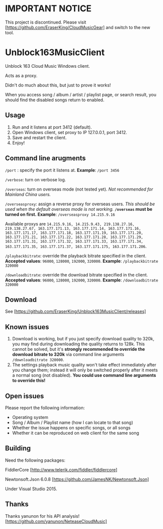 # IMPORTANT NOTICE
This project is discontinued. Please visit [https://github.com/EraserKing/CloudMusicGear] and switch to the new tool.

# Unblock163MusicClient

Unblock 163 Cloud Music Windows client.

Acts as a proxy.

Didn't do much about this, but just to prove it works!

When you access song / album / artist / playlist page, or search result, you should find the disabled songs return to enabled.

## Usage

1. Run and it listens at port 3412 (default).
2. Open Windows client, set proxy to IP 127.0.0.1, port 3412.
3. Save and restart the client.
4. Enjoy!

## Command line arugments

`/port` : specify the port it listens at. **Example**: `/port 3456`

`/verbose`: turn on verbose log.

`/overseas`: turn on overseas mode (not tested yet). *Not recommended for Mainland China users.*

`/overseasproxy`: assign a reverse proxy for overseas users. *This should be used when the default overseas mode is not working.* **`/overseas` must be turned on first.** **Example**: `/overseasproxy 14.215.9.16`

Available proxys are `14.215.9.16, 14.215.9.43, 219.138.27.16, 219.138.27.67, 163.177.171.13, 163.177.171.14, 163.177.171.16, 163.177.171.17, 163.177.171.18, 163.177.171.19, 163.177.171.20, 163.177.171.21, 163.177.171.22, 163.177.171.28, 163.177.171.29, 163.177.171.31, 163.177.171.32, 163.177.171.33, 163.177.171.34, 163.177.171.35, 163.177.171.37, 163.177.171.175, 163.177.171.206`.

`/playbackbitrate`: override the playback bitrate specified in the client. **Accepted values**: `96000`, `128000`, `192000`, `320000`. **Example**: `/playbackbitrate 320000`

`/downloadbitrate`: override the download bitrate specified in the client. **Accepted values**: `96000`, `128000`, `192000`, `320000`. **Example**: `/downloadbitrate 320000`

## Download

See [https://github.com/EraserKing/Unblock163MusicClient/releases]

## Known issues

1. Download is working, but if you just specify download quality to 320k, you may find during downloading the quality returns to 128k. This cannot be solved, but it's **strongly recommended to override the download bitrate to 320k** via command line arguments `/downloadbitrate 320000`.
2. The settings playback music quality won't take effect immediately after you change them; instead it will only be switched properly after it meets a normal song (not disabled). **You could use command line arguments to override this!**

## Open issues

Please report the following information:

* Operating system
* Song / Album / Playlist name (how I can locate to that song)
* Whether the issue happens on specific songs, or all songs
* Whether it can be reproduced on web client for the same song

## Building

Need the following packages:

FiddlerCore [http://www.telerik.com/fiddler/fiddlercore]

Newtonsoft.Json 6.0.8 [https://github.com/JamesNK/Newtonsoft.Json]

Under Visual Studio 2015.

## Thanks

Thanks yanunon for his API analysis! [https://github.com/yanunon/NeteaseCloudMusic]

